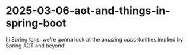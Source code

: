 # 2025-03-06-aot-and-things-in-spring-boot
hi Spring fans, we're gonna look at the amazing opportunities implied by Spring AOT and beyond!
